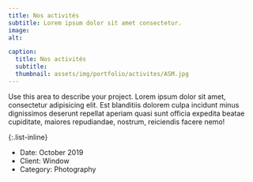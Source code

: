 ```yaml
---
title: Nos activités
subtitle: Lorem ipsum dolor sit amet consectetur.
image: 
alt: 

caption:
  title: Nos activités
  subtitle: 
  thumbnail: assets/img/portfolio/activites/ASM.jpg
---
```

Use this area to describe your project. Lorem ipsum dolor sit amet, consectetur adipisicing elit. Est blanditiis dolorem culpa incidunt minus dignissimos deserunt repellat aperiam quasi sunt officia expedita beatae cupiditate, maiores repudiandae, nostrum, reiciendis facere nemo!

{:.list-inline}
- Date: October 2019
- Client: Window
- Category: Photography

